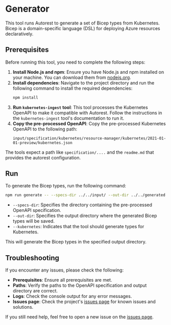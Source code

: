 #  Generator

This tool runs Autorest to generate a set of Bicep types from Kubernetes. Bicep is a domain-specific language (DSL) for deploying Azure resources declaratively.

##  Prerequisites

Before running this tool, you need to complete the following steps:

1. **Install Node.js and npm**: Ensure you have Node.js and npm installed on your machine. You can download them from [nodejs.org](https://nodejs.org/).
2. **Install dependencies**: Navigate to the project directory and run the following command to install the required dependencies:
   ```sh
   npm install
   ```
3. **Run `kubernetes-ingest` tool**: This tool processes the Kubernetes OpenAPI to make it compatible with Autorest. Follow the instructions in the `kubernetes-ingest` tool's documentation to run it.
4. **Copy the pre-processed OpenAPI**: Copy the pre-processed Kubernetes OpenAPI to the following path:
   ```
   input/specification/kubernetes/resource-manager/kubernetes/2021-01-01-preview/kubernetes.json
   ```

The tools expect a path like `specification/....` and the `readme.md` that provides the autorest configuration.

##  Run

To generate the Bicep types, run the following command:

```sh
npm run generate -- --specs-dir ../../input/ --out-dir ../../generated --kubernetes
```

- `--specs-dir`: Specifies the directory containing the pre-processed OpenAPI specification.
- `--out-dir`: Specifies the output directory where the generated Bicep types will be saved.
- `--kubernetes`: Indicates that the tool should generate types for Kubernetes.

This will generate the Bicep types in the specified output directory.

##  Troubleshooting

If you encounter any issues, please check the following:

- **Prerequisites**: Ensure all prerequisites are met.
- **Paths**: Verify the paths to the OpenAPI specification and output directory are correct.
- **Logs**: Check the console output for any error messages.
- **Issues page**: Check the project's [issues page](https://github.com/Azure/bicep-types-k8s/issues) for known issues and solutions.

If you still need help, feel free to open a new issue on the [issues page](https://github.com/Azure/bicep-types-k8s/issues/new).